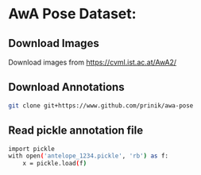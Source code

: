 AwA Pose Dataset:
============

Download Images
------------
Download images from https://cvml.ist.ac.at/AwA2/

Download Annotations
------------
```bash
git clone git+https://www.github.com/prinik/awa-pose
```
Read pickle annotation file
------------
```bash
import pickle
with open('antelope_1234.pickle', 'rb') as f:
    x = pickle.load(f)
```    
